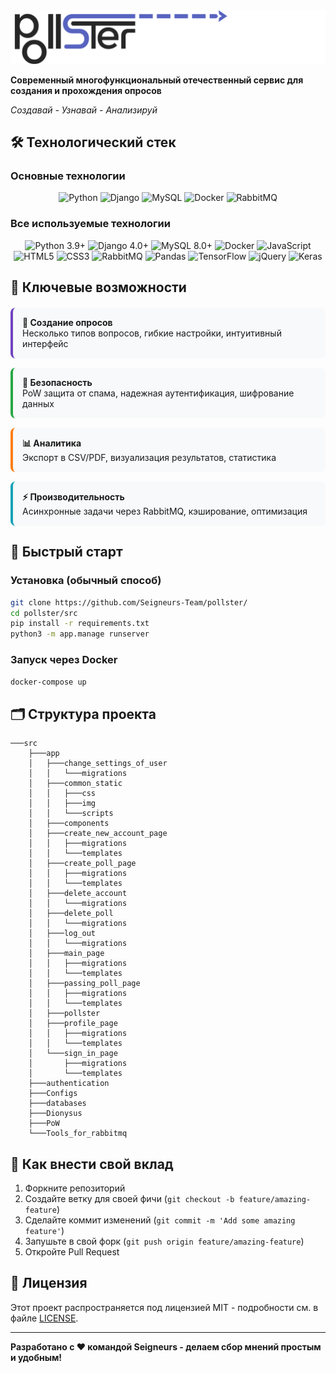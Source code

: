 <div>
  <img src="https://github.com/Im-Polina1029/pollster/blob/main/src/app/common_static/img/header.png">
</div>

**Современный многофункциональный отечественный сервис для создания и прохождения опросов**

*Создавай - Узнавай - Анализируй*  

## 🛠 Технологический стек

### Основные технологии
<div align="center">
  <img src="https://img.shields.io/badge/Python-3.9+-%233776AB?logo=python" alt="Python">
  <img src="https://img.shields.io/badge/Django-4.0+-%23092E20?logo=django" alt="Django">
  <img src="https://img.shields.io/badge/MySQL-8.0+-%234479A1?logo=mysql" alt="MySQL">
  <img src="https://img.shields.io/badge/Docker-%232496ED?logo=docker" alt="Docker">
  <img src="https://img.shields.io/badge/RabbitMQ-%23FF6600?logo=rabbitmq" alt="RabbitMQ">
</div>

### Все используемые технологии
<div align="center" style="margin-top: 15px;">
  <!-- Технологии с бейджами -->
  <img src="https://cdn.jsdelivr.net/gh/devicons/devicon/icons/python/python-original-wordmark.svg" width="70" title="Python 3.9+">
  <img src="https://cdn.jsdelivr.net/gh/devicons/devicon/icons/django/django-plain-wordmark.svg" width="70" title="Django 4.0+">
  <img src="https://cdn.jsdelivr.net/gh/devicons/devicon/icons/mysql/mysql-original-wordmark.svg" width="70" title="MySQL 8.0+">
  <img src="https://cdn.jsdelivr.net/gh/devicons/devicon/icons/docker/docker-original.svg" width="70" title="Docker">
  
  <!-- Технологии без бейджей -->
  <img src="https://cdn.jsdelivr.net/gh/devicons/devicon/icons/javascript/javascript-original.svg" width="70" title="JavaScript">
  <img src="https://cdn.jsdelivr.net/gh/devicons/devicon/icons/html5/html5-original-wordmark.svg" width="70" title="HTML5">
  <img src="https://cdn.jsdelivr.net/gh/devicons/devicon/icons/css3/css3-original-wordmark.svg" width="70" title="CSS3">
  <img src="https://cdn.jsdelivr.net/gh/devicons/devicon/icons/rabbitmq/rabbitmq-original-wordmark.svg" width="70" title="RabbitMQ">
  <img src="https://cdn.jsdelivr.net/gh/devicons/devicon/icons/pandas/pandas-original-wordmark.svg" width="70" title="Pandas">
  <img src="https://cdn.jsdelivr.net/gh/devicons/devicon/icons/tensorflow/tensorflow-original-wordmark.svg" width="70" title="TensorFlow">
  <img src="https://cdn.jsdelivr.net/gh/devicons/devicon/icons/jquery/jquery-original-wordmark.svg" width="70" title="jQuery">
  <img src="https://cdn.jsdelivr.net/gh/devicons/devicon/icons/keras/keras-original-wordmark.svg" width="70" title="Keras">
</div>

## 🌟 Ключевые возможности

<div style="display: grid; grid-template-columns: repeat(auto-fit, minmax(300px, 1fr)); gap: 15px; margin: 20px 0;">

<div style="background: #f8f9fa; padding: 15px; border-radius: 8px; border-left: 4px solid #6f42c1;">
<strong>📝 Создание опросов</strong><br>
Несколько типов вопросов, гибкие настройки, интуитивный интерфейс
</div>

<div style="background: #f8f9fa; padding: 15px; border-radius: 8px; border-left: 4px solid #28a745;">
<strong>🔐 Безопасность</strong><br>
PoW защита от спама, надежная аутентификация, шифрование данных
</div>

<div style="background: #f8f9fa; padding: 15px; border-radius: 8px; border-left: 4px solid #fd7e14;">
<strong>📊 Аналитика</strong><br>
Экспорт в CSV/PDF, визуализация результатов, статистика
</div>

<div style="background: #f8f9fa; padding: 15px; border-radius: 8px; border-left: 4px solid #17a2b8;">
<strong>⚡ Производительность</strong><br>
Асинхронные задачи через RabbitMQ, кэширование, оптимизация
</div>

</div>

## 🚀 Быстрый старт

### Установка (обычный способ)  
```bash  
git clone https://github.com/Seigneurs-Team/pollster/
cd pollster/src  
pip install -r requirements.txt  
python3 -m app.manage runserver  
```  

### Запуск через Docker  
```bash  
docker-compose up  
```  

## 🗂 Структура проекта  
```  
───src
    ├───app
    │   ├───change_settings_of_user
    │   │   └───migrations
    │   ├───common_static
    │   │   ├───css
    │   │   ├───img
    │   │   └───scripts
    │   ├───components
    │   ├───create_new_account_page
    │   │   ├───migrations
    │   │   └───templates
    │   ├───create_poll_page
    │   │   ├───migrations
    │   │   └───templates
    │   ├───delete_account
    │   │   └───migrations
    │   ├───delete_poll
    │   │   └───migrations
    │   ├───log_out
    │   │   └───migrations
    │   ├───main_page
    │   │   ├───migrations
    │   │   └───templates
    │   ├───passing_poll_page
    │   │   ├───migrations
    │   │   └───templates
    │   ├───pollster
    │   ├───profile_page
    │   │   ├───migrations
    │   │   └───templates
    │   └───sign_in_page
    │       ├───migrations
    │       └───templates
    ├───authentication
    ├───Configs
    ├───databases
    ├───Dionysus
    ├───PoW
    └───Tools_for_rabbitmq
```  



## 🤝 Как внести свой вклад  
1. Форкните репозиторий  
2. Создайте ветку для своей фичи (`git checkout -b feature/amazing-feature`)  
3. Сделайте коммит изменений (`git commit -m 'Add some amazing feature'`)  
4. Запушьте в свой форк (`git push origin feature/amazing-feature`)  
5. Откройте Pull Request  

## 📄 Лицензия  
Этот проект распространяется под лицензией MIT - подробности см. в файле [LICENSE](LICENSE).  

---  
**Разработано с ❤️ командой Seigneurs - делаем сбор мнений простым и удобным!**  
